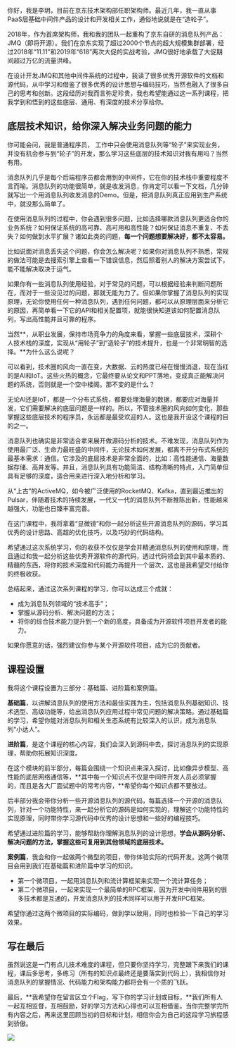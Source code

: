 你好，我是李玥，目前在京东技术架构部任职架构师。最近几年，我一直从事PaaS层基础中间件产品的设计和开发相关工作，通俗地说就是在“造轮子”。

2018年，作为首席架构师，我和我的团队一起重构了京东自研的消息队列产品：JMQ（即将开源）。我们在京东实现了超过2000个节点的超大规模集群部署，经过2018年“11.11”和2019年“618”两次大促的实战考验，JMQ很好地承载了大促期间超过万亿的流量洪峰。

在设计开发JMQ和其他中间件系统的过程中，我读了很多优秀开源软件的文档和源代码，从中学习和借鉴了很多优秀的设计思想与编码技巧，当然也融入了很多自己的思考和创新。这段经历对我而言弥足珍贵，我也希望能通过这一系列课程，把我学到和悟到的这些底层、通用、有深度的技术分享给你。

## 底层技术知识，给你深入解决业务问题的能力

你可能会问，我是普通程序员， 工作中只会使用消息队列等“轮子”来实现业务，并没有机会参与到“轮子”的开发，那么学习这些底层的技术知识对我有用吗？当然有用。

消息队列几乎是每个后端程序员都会用到的中间件，它在你的技术栈中重要程度不言而喻。消息队列的功能很简单，就是收发消息，你肯定可以看一下文档，几分钟就写出一个用消息队列收发消息的Demo。但是，把消息队列真正应用到生产系统中，就没那么简单了。

<!-- [[[read_end]]] -->

在使用消息队列的过程中，你会遇到很多问题，比如选择哪款消息队列更适合你的业务系统？如何保证系统的高可靠、高可用和高性能？如何保证消息不重复、不丢失？如何做到水平扩展？诸如此类的问题，**每一个问题想要解决好，都不太容易。**

比如说面对消息丢失这个问题，你会怎么解决呢？如果你对消息队列不熟悉，常规的做法可能是去搜索引擎上查看一下错误信息，然后照着别人的解决方案尝试下，能不能解决取决于运气。

如果你有一些消息队列使用经验，对于常见的问题，可以根据经验来判断问题所在，而对于一些没见过的问题，那就无能为力了。但如果你掌握了消息队列的实现原理，无论你使用任何一种消息队列，遇到任何问题，都可以从原理层面来分析它的原因，再简单看一下它的API和相关配置项，就能很快知道该如何配置消息队列，写出高性能并且可靠的程序。

当然**，从职业发展，保持市场竞争力的角度来看，掌握一些底层技术，深耕个人技术栈的深度，实现从“用轮子”到“造轮子”的技术提升，也是一个非常明智的选择。**为什么这么说呢？

可以看到，技术圈的风向一直在变，大数据、云的热度已经在慢慢消退，现在当红的是AI和IoT。这些火热的概念，它最终要从论文和PPT落地，变成真正能解决问题的系统，否则就是一个空中楼阁。那不变的是什么？

无论AI还是IoT，都是一个分布式系统，都要处理海量的数据，都要应对海量并发，它们需要解决的底层问题是一样的。所以，不管技术圈的风向如何变化，那些掌握这些底层技术的程序员，永远都是最受欢迎的人。这也是我开设这个课程的目的之一。

消息队列也确实是非常适合拿来展开做源码分析的技术。不难发现，消息队列作为使用最广泛、生命力最旺盛的中间件，无论技术如何发展，都离不开分布式系统的最基本需求：通信。它涉及的底层技术是非常全面的，比如：高性能通信、海量数据存储、高并发等。并且，消息队列具有功能简洁、结构清晰的特点，入门简单但具有足够的深度，适合用来进行深入地分析和学习。

从“上古”的ActiveMQ，如今被广泛使用的RocketMQ、Kafka，直到最近推出的Pulsar，伴随着技术的持续发展，一代又一代的消息队列不断推陈出新，性能越来越强大，功能也日臻丰富完善。

在这门课程中，我将拿着“显微镜”和你一起分析这些开源消息队列的源码，学习其优秀的设计思路、高超的优化技巧，以及巧妙的代码结构。

希望通过这次系统学习，你的收获不仅仅是学会并精通消息队列的使用和原理，而且通过和我一起分析这些优秀开源软件的源代码，透过代码领会到其中最本质的、精髓的东西，将你的技术深度和代码能力再提升一个层次，这也是我希望交付给你的终极收获。

总结起来，通过这次系列课程的学习，你可以达成三个成就：

* 成为消息队列领域的“技术高手”；
* 掌握从源码分析、解决问题的方法；
* 将你的综合技术能力提升到一个新的高度，具备成为开源软件项目开发者的能力。

如果你愿意的话，强烈建议你参与某个开源软件项目，成为它的贡献者。

## 课程设置

我将这个课程设置为三部分：基础篇、进阶篇和案例篇。

**基础篇**，以讲解消息队列的使用方法和最佳实践为主，包括消息队列基础知识、技术选型、高级功能等，给出消息队列应用过程中常见问题的解决策略。通过基础篇的学习，希望你能对消息队列和相关生态系统有比较深入的认识，成为消息队列“小达人”。

**进阶篇**，是这个课程的核心内容，我们会深入到源码中去，探讨消息队列的实现原理，帮助你拓展知识深度。

在这个模块的前半部分，每篇会围绕一个知识点来深入探讨，比如像异步模型、高性能的底层网络通信等，**其中每一个知识点不仅是中间件开发人员必须掌握的，而且是各大厂面试题中的常考内容，**希望你每个知识点都不要放过。

后半部分我会带你分析一些开源消息队列的源代码，每篇选择一个开源的消息队列，针对一个功能特性，来一起分析它的源码是如何实现的，理解这个功能特性的实现原理，同时带你学习源代码中优秀的设计思想和一些好的编程技巧。

希望通过进阶篇的学习，能够帮助你理解消息队列的设计思想，**学会从源码分析、解决问题的方法，掌握这些可复用到其他领域的底层技术。**

**案例篇**，我会和你一起做两个微型的项目，带你体验实际的代码开发。这两个微项目会用到我们在基础篇和进阶篇中学习的知识。

* 第一个微项目，一起用消息队列和流计算框架来实现一个流计算任务；
* 第二个微项目，一起来实现一个最简单的RPC框架，因为开发中间件用到的很多技术都是互通的，开发消息队列的技术同样可以用于开发RPC框架。

希望你通过这两个微项目的实际编码，做到学以致用，同时也检验一下自己的学习效果。

## 写在最后

虽然说这是一门有点儿技术难度的课程，但只要你坚持学习，完整跟下来我们的课程，课后多思考，多练习（所有的知识点最终还是要落实到代码上），我相信你对消息队列的掌握情况、代码能力和架构能力都将会有一个质的飞跃。

最后，**我希望你在留言区立个Flag，写下你的学习计划或目标，**我们所有人一起互相监督，互相鼓励，好的学习方法和心得也可以互相借鉴。当你完整学完所有内容之后，再来这里回顾当初的目标和计划，相信你会为自己的这段学习旅程感到骄傲。

![](https://static001.geekbang.org/resource/image/de/23/de0a489e6b4fa9a49450bf9197593423.jpg)